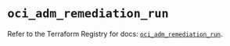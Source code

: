 # `oci_adm_remediation_run`

Refer to the Terraform Registry for docs: [`oci_adm_remediation_run`](https://registry.terraform.io/providers/hashicorp/oci/7.19.0/docs/resources/adm_remediation_run).
